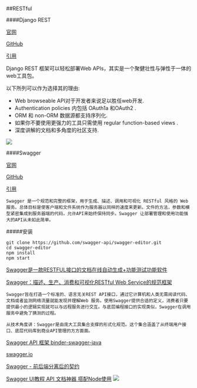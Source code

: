 ##RESTful



####Django REST

[官网](http://www.django-rest-framework.org/)

[GitHub](https://github.com/tomchristie/django-rest-framework)

[引用](http://www.open-open.com/lib/view/open1385437442994.html)

Django REST 框架可以轻松部署Web APIs，其实是一个聚健壮性与弹性于一体的web工具包。

以下所列可以作为选择其的理由:

* Web browseable API对于开发者来说足以胜任web开发.
* Authentication policies 内包括 OAuth1a 和OAuth2 .
* ORM 和 non-ORM 数据源都支持序列化.
* 如果你不要使用更强力的工具只需使用 regular function-based views .
* 深度讲解的文档和多角度的社区支持.

![](http://www.django-rest-framework.org/img/quickstart.png)


####Swagger

[官网](http://swagger.io/)

[GitHub](https://github.com/OAI/OpenAPI-Specification#additional-libraries)

[引用](http://www.oschina.net/p/swagger)

```
Swagger 是一个规范和完整的框架，用于生成、描述、调用和可视化 RESTful 风格的 Web 服务。总体目标是使客户端和文件系统作为服务器以同样的速度来更新。文件的方法，参数和模型紧密集成到服务器端的代码，允许API来始终保持同步。Swagger 让部署管理和使用功能强大的API从未如此简单。
```

#####安装
```
git clone https://github.com/swagger-api/swagger-editor.git
cd swagger-editor
npm install
npm start
```


[ Swagger是一款RESTFUL接口的文档在线自动生成+功能测试功能软件 ](http://blog.csdn.net/wangnan9279/article/details/44541665)

[Swagger：描述、生产、消费和可视化RESTful Web Service的规范框架](http://hao.jobbole.com/swagger/)

```
Swagger旨在打造一个标准的、语言无关REST API接口，通过它计算机和人类无需阅读代码、文档或者监测网络流量就能发现并理解Web 服务。使用Swagger提供合适的定义，消费者只要提供最小的逻辑实现就可以与远程服务进行交互。与底层编程接口的实现类似，Swagger在调用服务中避免了猜测的过程。

从技术角度讲：Swagger是由庞大工具集合支撑的形式化规范。这个集合涵盖了从终端用户接口、底层代码库到商业API管理的方方面面。
```


[Swagger API 框架 binder-swagger-java ](http://www.oschina.net/p/binder-swagger-java)

[swagger.io](http://petstore.swagger.io/)

[Swagger - 前后端分离后的契约](http://www.cnblogs.com/whitewolf/p/4686154.html)

[Swagger UI教程 API 文档神器 搭配Node使用](http://www.jianshu.com/p/d6626e6bd72c)
![](https://raw.githubusercontent.com/tminglei/binder-swagger-java/master/binder-swagger-java.png)
















